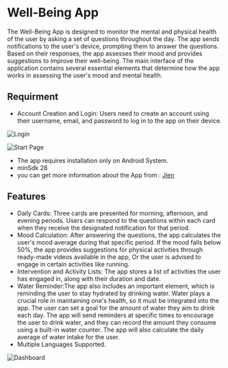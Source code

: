# Well-Being App
The Well-Being App is designed to monitor the mental and physical health of the user by asking a set of questions throughout the day.
The app sends notifications to the user's device, prompting them to answer the questions. 
Based on their responses, the app assesses their mood and provides suggestions to improve their well-being.
The main interface of the application contains several essential elements that determine how the app works in assessing 
the user's mood and mental health.
## Requirment
- Account Creation and Login: Users need to create an account using their username, email, and password 
to log in to the app on their device.

![Login](/readmepics/log)

![Start Page](/readmepics/start)

- The app requires installation only on Android System.
-  minSdk 28
- you can get more information about the App from : 
[Jien](https://jien.live/)

## Features
- Daily Cards: Three cards are presented for morning, afternoon, and evening periods. 
Users can respond to the questions within each card when they receive the designated notification for that period.
- Mood Calculation: After answering the questions, the app calculates the user's mood average during that specific period. 
If the mood falls below 50%, the app provides suggestions for physical activities through ready-made videos available in the app,
Or the user is advised to engage in certain activities like running.
- Intervention and Activity Lists: The app stores a list of activities the user has engaged in, along with their duration and date.
- Water Reminder:The app also includes an important element, which is reminding the user to stay hydrated by drinking water. 
Water plays a crucial role in maintaining one's health, so it must be integrated into the app.
The user can set a goal for the amount of water they aim to drink each day. 
The app will send reminders at specific times to encourage the user to drink water, and they can record the amount they consume using a built-in water counter.
The app will also calculate the daily average of water intake for the user.
- Multiple Languages Supported.

![Dashboard](/readmepics/dashboard)
